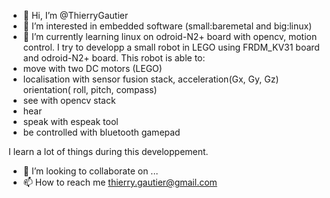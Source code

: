 - 👋 Hi, I’m @ThierryGautier
- 👀 I’m interested in embedded software (small:baremetal and big:linux)
- 🌱 I’m currently learning linux on odroid-N2+ board with opencv, motion control.
I try to developp a small robot in LEGO using FRDM_KV31 board and odroid-N2+ board. 
This robot is able to:
- move with two DC motors (LEGO) 
- localisation with sensor fusion stack, acceleration(Gx, Gy, Gz) orientation( roll, pitch, compass)
- see with opencv stack
- hear 
- speak with espeak tool
- be controlled with bluetooth gamepad

I learn a lot of things during this developpement.

- 💞️ I’m looking to collaborate on ...
- 📫 How to reach me thierry.gautier@gmail.com

<!---
ThierryGautier/ThierryGautier is a ✨ special ✨ repository because its `README.md` (this file) appears on your GitHub profile.
You can click the Preview link to take a look at your changes.
--->
